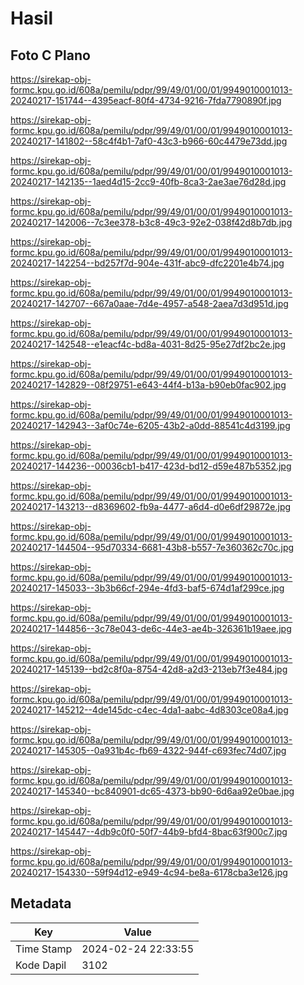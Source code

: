 # Hasil

## Foto C Plano

https://sirekap-obj-formc.kpu.go.id/608a/pemilu/pdpr/99/49/01/00/01/9949010001013-20240217-151744--4395eacf-80f4-4734-9216-7fda7790890f.jpg

https://sirekap-obj-formc.kpu.go.id/608a/pemilu/pdpr/99/49/01/00/01/9949010001013-20240217-141802--58c4f4b1-7af0-43c3-b966-60c4479e73dd.jpg

https://sirekap-obj-formc.kpu.go.id/608a/pemilu/pdpr/99/49/01/00/01/9949010001013-20240217-142135--1aed4d15-2cc9-40fb-8ca3-2ae3ae76d28d.jpg

https://sirekap-obj-formc.kpu.go.id/608a/pemilu/pdpr/99/49/01/00/01/9949010001013-20240217-142006--7c3ee378-b3c8-49c3-92e2-038f42d8b7db.jpg

https://sirekap-obj-formc.kpu.go.id/608a/pemilu/pdpr/99/49/01/00/01/9949010001013-20240217-142254--bd257f7d-904e-431f-abc9-dfc2201e4b74.jpg

https://sirekap-obj-formc.kpu.go.id/608a/pemilu/pdpr/99/49/01/00/01/9949010001013-20240217-142707--667a0aae-7d4e-4957-a548-2aea7d3d951d.jpg

https://sirekap-obj-formc.kpu.go.id/608a/pemilu/pdpr/99/49/01/00/01/9949010001013-20240217-142548--e1eacf4c-bd8a-4031-8d25-95e27df2bc2e.jpg

https://sirekap-obj-formc.kpu.go.id/608a/pemilu/pdpr/99/49/01/00/01/9949010001013-20240217-142829--08f29751-e643-44f4-b13a-b90eb0fac902.jpg

https://sirekap-obj-formc.kpu.go.id/608a/pemilu/pdpr/99/49/01/00/01/9949010001013-20240217-142943--3af0c74e-6205-43b2-a0dd-88541c4d3199.jpg

https://sirekap-obj-formc.kpu.go.id/608a/pemilu/pdpr/99/49/01/00/01/9949010001013-20240217-144236--00036cb1-b417-423d-bd12-d59e487b5352.jpg

https://sirekap-obj-formc.kpu.go.id/608a/pemilu/pdpr/99/49/01/00/01/9949010001013-20240217-143213--d8369602-fb9a-4477-a6d4-d0e6df29872e.jpg

https://sirekap-obj-formc.kpu.go.id/608a/pemilu/pdpr/99/49/01/00/01/9949010001013-20240217-144504--95d70334-6681-43b8-b557-7e360362c70c.jpg

https://sirekap-obj-formc.kpu.go.id/608a/pemilu/pdpr/99/49/01/00/01/9949010001013-20240217-145033--3b3b66cf-294e-4fd3-baf5-674d1af299ce.jpg

https://sirekap-obj-formc.kpu.go.id/608a/pemilu/pdpr/99/49/01/00/01/9949010001013-20240217-144856--3c78e043-de6c-44e3-ae4b-326361b19aee.jpg

https://sirekap-obj-formc.kpu.go.id/608a/pemilu/pdpr/99/49/01/00/01/9949010001013-20240217-145139--bd2c8f0a-8754-42d8-a2d3-213eb7f3e484.jpg

https://sirekap-obj-formc.kpu.go.id/608a/pemilu/pdpr/99/49/01/00/01/9949010001013-20240217-145212--4de145dc-c4ec-4da1-aabc-4d8303ce08a4.jpg

https://sirekap-obj-formc.kpu.go.id/608a/pemilu/pdpr/99/49/01/00/01/9949010001013-20240217-145305--0a931b4c-fb69-4322-944f-c693fec74d07.jpg

https://sirekap-obj-formc.kpu.go.id/608a/pemilu/pdpr/99/49/01/00/01/9949010001013-20240217-145340--bc840901-dc65-4373-bb90-6d6aa92e0bae.jpg

https://sirekap-obj-formc.kpu.go.id/608a/pemilu/pdpr/99/49/01/00/01/9949010001013-20240217-145447--4db9c0f0-50f7-44b9-bfd4-8bac63f900c7.jpg

https://sirekap-obj-formc.kpu.go.id/608a/pemilu/pdpr/99/49/01/00/01/9949010001013-20240217-154330--59f94d12-e949-4c94-be8a-6178cba3e126.jpg


## Metadata

| Key        | Value               |
| ---------- | ------------------- |
| Time Stamp | 2024-02-24 22:33:55 |
| Kode Dapil | 3102                |



